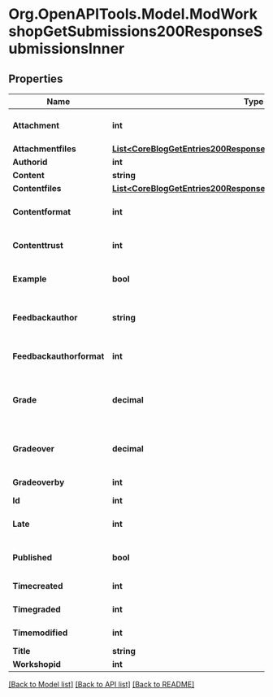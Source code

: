 # Org.OpenAPITools.Model.ModWorkshopGetSubmissions200ResponseSubmissionsInner

## Properties

Name | Type | Description | Notes
------------ | ------------- | ------------- | -------------
**Attachment** | **int** | Used by File API file_postupdate_standard_filemanager. | [optional] [default to 0]
**Attachmentfiles** | [**List&lt;CoreBlogGetEntries200ResponseEntriesInnerSummaryfilesInner&gt;**](CoreBlogGetEntries200ResponseEntriesInnerSummaryfilesInner.md) |  | [optional] 
**Authorid** | **int** | The author of the submission. | [optional] 
**Content** | **string** | Submission text. | [optional] 
**Contentfiles** | [**List&lt;CoreBlogGetEntries200ResponseEntriesInnerSummaryfilesInner&gt;**](CoreBlogGetEntries200ResponseEntriesInnerSummaryfilesInner.md) |  | [optional] 
**Contentformat** | **int** | content format (1 &#x3D; HTML, 0 &#x3D; MOODLE, 2 &#x3D; PLAIN, or 4 &#x3D; MARKDOWN) | [optional] [default to 0]
**Contenttrust** | **int** | The trust mode of the data. | [optional] [default to 0]
**Example** | **bool** | Is this submission an example from teacher. | [optional] [default to false]
**Feedbackauthor** | **string** | Teacher comment/feedback for the author of the submission, for example describing the reasons                     for the grade overriding. | [optional] 
**Feedbackauthorformat** | **int** | feedbackauthor format (1 &#x3D; HTML, 0 &#x3D; MOODLE, 2 &#x3D; PLAIN, or 4 &#x3D; MARKDOWN) | [optional] [default to 0]
**Grade** | **decimal** | Aggregated grade for the submission. The grade is a decimal number from interval 0..100.                     If NULL then the grade for submission has not been aggregated yet. | [optional] 
**Gradeover** | **decimal** | Grade for the submission manually overridden by a teacher. Grade is always from interval 0..100.                     If NULL then the grade is not overriden. | [optional] 
**Gradeoverby** | **int** | The id of the user who has overridden the grade for submission. | [optional] 
**Id** | **int** | The primary key of the record. | [optional] 
**Late** | **int** | Has this submission been submitted after the deadline or during the assessment phase? | [optional] [default to 0]
**Published** | **bool** | Shall the submission be available to other when the workshop is closed. | [optional] [default to false]
**Timecreated** | **int** | Timestamp when the work was submitted for the first time. | [optional] 
**Timegraded** | **int** | The timestamp when grade or gradeover was recently modified. | [optional] 
**Timemodified** | **int** | Timestamp when the submission has been updated. | [optional] 
**Title** | **string** | The submission title. | [optional] 
**Workshopid** | **int** | The id of the workshop instance. | [optional] 

[[Back to Model list]](../README.md#documentation-for-models) [[Back to API list]](../README.md#documentation-for-api-endpoints) [[Back to README]](../README.md)

